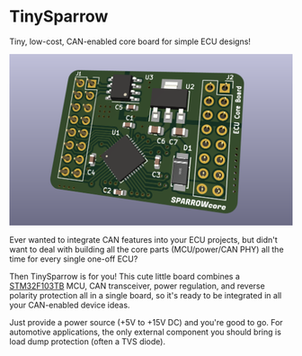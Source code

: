 # TinySparrow

Tiny, low-cost, CAN-enabled core board for simple ECU designs!

![TinySparrow core board](/resources/SparrowCore.png?raw=true "TinySparrow core board")

Ever wanted to integrate CAN features into your ECU projects, but didn't want to deal with
building all the core parts (MCU/power/CAN PHY) all the time for every single one-off ECU?

Then TinySparrow is for you! This cute little board combines a [STM32F103TB](https://www.st.com/en/microcontrollers-microprocessors/stm32f103tb.html) MCU,
CAN transceiver, power regulation, and reverse polarity protection all in a single board, so it's ready
to be integrated in all your CAN-enabled device ideas.

Just provide a power source (+5V to +15V DC) and you're good to go. For automotive applications,
the only external component you should bring is load dump protection (often a TVS diode).
